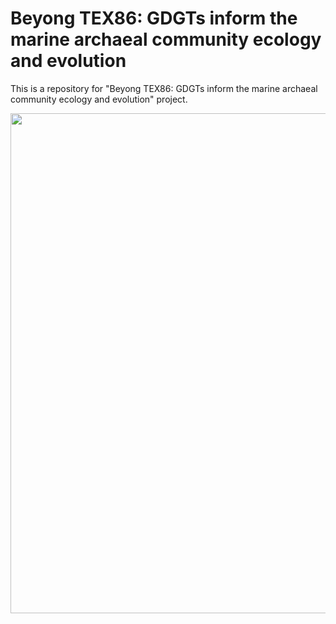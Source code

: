 # Beyong TEX86: GDGTs inform the marine archaeal community ecology and evolution
This is a repository for "Beyong TEX86: GDGTs inform the marine archaeal community ecology and evolution" project.

<img src="https://tamucs-my.sharepoint.com/personal/rrattan_tamu_edu/Documents/Marine%20AOA%20Evolution_shared/Figure/PNG/fig2_PNAS_GDGTdistributions.png?Web=1" width="800">
